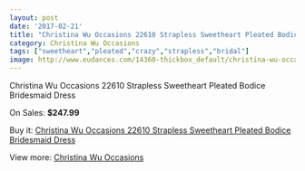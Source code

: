 ```yaml
---
layout: post
date: '2017-02-21'
title: "Christina Wu Occasions 22610 Strapless Sweetheart Pleated Bodice Bridesmaid Dress"
category: Christina Wu Occasions
tags: ["sweetheart","pleated","crazy","strapless","bridal"]
image: http://www.eudances.com/14360-thickbox_default/christina-wu-occasions-22610-strapless-sweetheart-pleated-bodice-bridesmaid-dress.jpg
---
```

Christina Wu Occasions 22610 Strapless Sweetheart Pleated Bodice Bridesmaid Dress

On Sales: **$247.99**
<a href="https://www.eudances.com/en/christina-wu-occasions/4309-christina-wu-occasions-22610-strapless-sweetheart-pleated-bodice-bridesmaid-dress.html"><amp-img layout="responsive" width="600" height="600" src="//www.eudances.com/14360-thickbox_default/christina-wu-occasions-22610-strapless-sweetheart-pleated-bodice-bridesmaid-dress.jpg" alt="Christina Wu Occasions 22610 Strapless Sweetheart Pleated Bodice Bridesmaid Dress 0" /></a>
<a href="https://www.eudances.com/en/christina-wu-occasions/4309-christina-wu-occasions-22610-strapless-sweetheart-pleated-bodice-bridesmaid-dress.html"><amp-img layout="responsive" width="600" height="600" src="//www.eudances.com/14363-thickbox_default/christina-wu-occasions-22610-strapless-sweetheart-pleated-bodice-bridesmaid-dress.jpg" alt="Christina Wu Occasions 22610 Strapless Sweetheart Pleated Bodice Bridesmaid Dress 1" /></a>
<a href="https://www.eudances.com/en/christina-wu-occasions/4309-christina-wu-occasions-22610-strapless-sweetheart-pleated-bodice-bridesmaid-dress.html"><amp-img layout="responsive" width="600" height="600" src="//www.eudances.com/14362-thickbox_default/christina-wu-occasions-22610-strapless-sweetheart-pleated-bodice-bridesmaid-dress.jpg" alt="Christina Wu Occasions 22610 Strapless Sweetheart Pleated Bodice Bridesmaid Dress 2" /></a>
<a href="https://www.eudances.com/en/christina-wu-occasions/4309-christina-wu-occasions-22610-strapless-sweetheart-pleated-bodice-bridesmaid-dress.html"><amp-img layout="responsive" width="600" height="600" src="//www.eudances.com/14361-thickbox_default/christina-wu-occasions-22610-strapless-sweetheart-pleated-bodice-bridesmaid-dress.jpg" alt="Christina Wu Occasions 22610 Strapless Sweetheart Pleated Bodice Bridesmaid Dress 3" /></a>

Buy it: [Christina Wu Occasions 22610 Strapless Sweetheart Pleated Bodice Bridesmaid Dress](https://www.eudances.com/en/christina-wu-occasions/4309-christina-wu-occasions-22610-strapless-sweetheart-pleated-bodice-bridesmaid-dress.html "Christina Wu Occasions 22610 Strapless Sweetheart Pleated Bodice Bridesmaid Dress")

View more: [Christina Wu Occasions](https://www.eudances.com/en/59-christina-wu-occasions "Christina Wu Occasions")